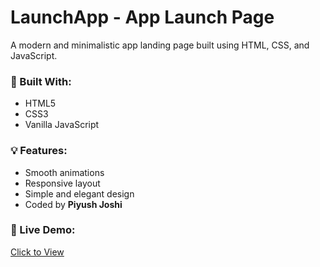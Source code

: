# LaunchApp - App Launch Page

A modern and minimalistic app landing page built using HTML, CSS, and JavaScript.

### 🔧 Built With:
- HTML5
- CSS3
- Vanilla JavaScript

### 💡 Features:
- Smooth animations
- Responsive layout
- Simple and elegant design
- Coded by **Piyush Joshi**

### 🔗 Live Demo:
[Click to View](https://piyush2707.github.io/app-launch-page-ui/)
